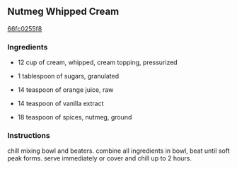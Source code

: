 ## Nutmeg Whipped Cream

[66fc0255f8](http://www.food.com/recipe/nutmeg-whipped-cream-358983)

### Ingredients

 - 12 cup of cream, whipped, cream topping, pressurized

 - 1 tablespoon of sugars, granulated

 - 14 teaspoon of orange juice, raw

 - 14 teaspoon of vanilla extract

 - 18 teaspoon of spices, nutmeg, ground

### Instructions

chill mixing bowl and beaters. combine all ingredients in bowl, beat until soft peak forms. serve immediately or cover and chill up to 2 hours.